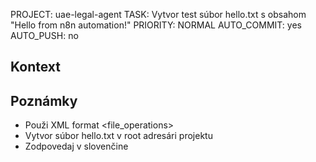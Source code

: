 PROJECT: uae-legal-agent
   TASK: Vytvor test súbor hello.txt s obsahom "Hello from n8n automation!"
   PRIORITY: NORMAL
   AUTO_COMMIT: yes
   AUTO_PUSH: no

   ## Kontext


   ## Poznámky
   - Použi XML format <file_operations>
   - Vytvor súbor hello.txt v root adresári projektu
   - Zodpovedaj v slovenčine